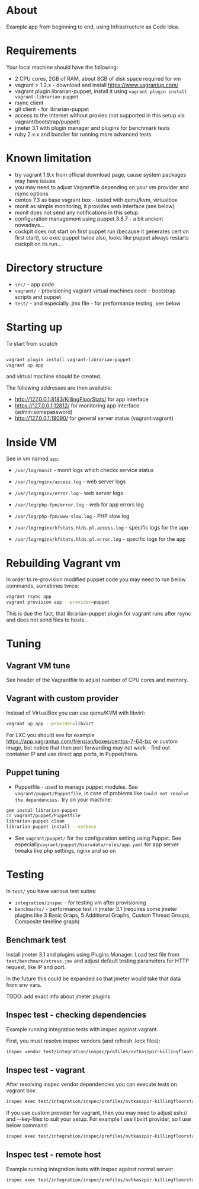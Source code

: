 About
==================================================

Example app from beginning to end, using Infrastructure as Code idea.


Requirements
==================================================

Your local machine should have the following:

* 2 CPU cores, 2GB of RAM, about 8GB of disk space required for vm
* vagrant > 1.2.x - download and install https://www.vagrantup.com/
* vagrant plugin librarian-puppet, install it using ``vagrant plugin install vagrant-librarian-puppet``
* rsync client
* git client - for librarian-puppet
* access to the Internet without proxies (not supported in this setup via vagrant/bootstrap/puppet)
* jmeter 3.1 with plugin manager and plugins for benchmark tests
* ruby 2.x.x and bundler for running more advanced tests

Known limitation
==================================================

* try vagrant 1.9.x from official download page, cause system packages may have issues
* you may need to adjust Vagrantfile depending on your vm provider and rsync options
* centos 7.3 as base vagrant box - tested with qemu/kvm, virtualbox
* monit as simple monitoring, it provides web interface (see below)
* monit does not send any notifications in this setup.
* configuration management using puppet 3.8.7 - a bit ancient nowadays...
* cockpit does not start on first puppet run (because it generates cert on first start), so exec puppet twice
  also, looks like puppet always restarts cockpit on its run...

Directory structure
==================================================

* ``src/`` - app code
* ``vagrant/`` - provisioning vagrant virtual machines code - bootstrap scripts and puppet
* ``test/`` - and especially .jmx file - for performance testing, see below

Starting up
==================================================

To start from scratch

```bash

vagrant plugin install vagrant-librarian-puppet
vagrant up app

```

and virtual machine should be created.

The following addresses are then available:

* http://127.0.0.1:8183/KillingFloorStats/ for app interface
* https://127.0.0.1:12812/ for monitoring app interface (admin:somepassword)
* http://127.0.0.1:19090/ for general server status (vagrant:vagrant)

Inside VM
==================================================

See in vm named ``app``:

* ``/var/log/monit`` - monit logs which checks service status

* ``/var/log/nginx/access.log`` - web server logs
* ``/var/log/nginx/error.log`` - web server logs
* ``/var/log/php-fpm/error.log`` - web for app errors log
* ``/var/log/php-fpm/www-slow.log`` - PHP slow log

* ``/var/log/nginx/kfstats.hlds.pl.access.log`` - specific logs for the app
* ``/var/log/nginx/kfstats.hlds.pl.error.log`` - specific logs for the app

Rebuilding Vagrant vm
==================================================

In order to re-provision modified puppet code you may need to run below commands, sometimes twice:

```bash
vagrant rsync app
vagrant provision app --provider=puppet
```

This is due the fact, that librarian-puppet plugin for vagrant runs after rsync and does not send
files to hosts...

Tuning
==================================================

Vagrant VM tune
--------------------------------------------------

See header of the Vagrantfile to adjust number of CPU cores and memory.

Vagrant with custom provider
--------------------------------------------------

Instead of VirtualBox you can use qemu/KVM with libvirt:

```bash
vagrant up app --provider=libvirt
```

For LXC you should see for example https://app.vagrantup.com/frensjan/boxes/centos-7-64-lxc or custom image,
but notice that then port forwarding may not work - find out container IP and use direct app ports, in Puppet/hiera.


Puppet tuning
--------------------------------------------------

* Puppetfile - used to manage puppet modules.
See ``vagrant/puppet/Puppetfile``, in case of problems like ``Could not resolve the dependencies.`` try on your machine:

```bash
gem instal librarian-puppet
cd vagrant/puppet/Puppetfile
librarian-puppet clean
librarian-puppet install --verbose
```

* See ``vagrant/puppet/`` for the configuration setting using Puppet.
See especially``vagrant/puppet/hieradata/roles/app.yaml`` for app server tweaks like php settings, nginx and so on


Testing
==================================================

In ``test/`` you have various test suites:

* ``integration/inspec`` - for testing vm after provisioning
* ``benchmarks/`` - performance test in jmeter 3.1 (requires some jmeter plugins like 3 Basic Graps, 5 Additional Graphs, Custom Thread Groups, Composite timeline graph)


Benchmark test
--------------------------------------------------

Install jmeter 3.1 and plugins using Plugins Manager.
Load test file from ``test/benchmark/stress.jmx`` and adjust default testing parameters for HTTP request, like IP and port.

In the future this could be expanded so that jmeter would take that data from env vars.

TODO: add exact info about jmeter plugins


Inspec test - checking dependencies
--------------------------------------------------

Example running integration tests with inspec against vagrant.

First, you must resolve inspec vendors (and refresh .lock files):

```bash
inspec vendor test/integration/inspec/profiles/nvtkaszpir-killingfloorstats/
```

Inspec test - vagrant
--------------------------------------------------

After resolving inspec vendor dependencies you can execute tests on vagrant box:

```bash
inspec exec test/integration/inspec/profiles/nvtkaszpir-killingfloorstats -t ssh://127.0.0.1:2222 --user=vagrant --key-files=.vagrant/machines/app/virtualbox/private_key --sudo --profiles-path=test/integration/inspec/

```

If you use custom provider for vagrant, then you may need to adjust ssh:// and --key-files to suit your setup.
For example I use libvirt provider, so I use below command:

```bash
inspec exec test/integration/inspec/profiles/nvtkaszpir-killingfloorstats -t ssh://192.168.121.224 --user=vagrant --key-files=.vagrant/machines/app/libvirt/private_key --sudo --profiles-path=test/integration/inspec/
```

Inspec test - remote host
--------------------------------------------------

Example running integration tests with inspec against normal server:

```bash
inspec exec test/integration/inspec/profiles/nvtkaszpir-killingfloorstats -t ssh://some-user@some-host.tld --user=vagrant --key-files=/home/kaszpir/.ssh/id_rsa --sudo --profiles-path=test/integration/inspec/

```
